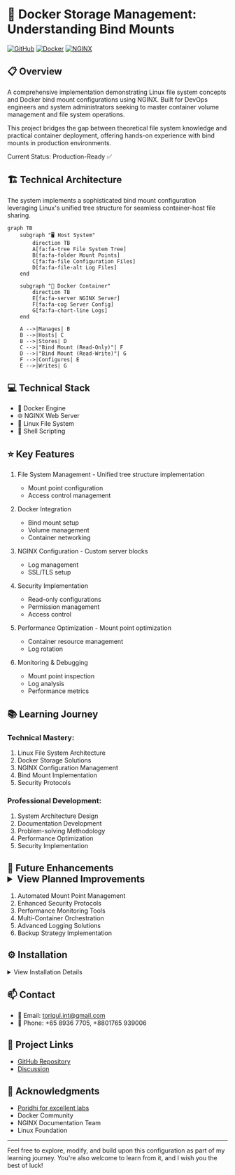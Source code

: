 # 🐳 Docker Storage Management: Understanding Bind Mounts

[![GitHub](https://img.shields.io/badge/GitHub-Docker_Bind_Mounts-blue?style=flat&logo=github)](https://github.com/TheToriqul/docker-bind-mounts)
[![Docker](https://img.shields.io/badge/Docker-20.10+-blue?style=flat&logo=docker)](https://www.docker.com/)
[![NGINX](https://img.shields.io/badge/NGINX-stable-green?style=flat&logo=nginx)](https://nginx.org/)

## 📋 Overview

A comprehensive implementation demonstrating Linux file system concepts and Docker bind mount configurations using NGINX. Built for DevOps engineers and system administrators seeking to master container volume management and file system operations.

This project bridges the gap between theoretical file system knowledge and practical container deployment, offering hands-on experience with bind mounts in production environments.

Current Status: Production-Ready ✅

## 🏗 Technical Architecture

The system implements a sophisticated bind mount configuration leveraging Linux's unified tree structure for seamless container-host file sharing.

```mermaid
graph TB
    subgraph "🖥️ Host System" 
        direction TB
        A[fa:fa-tree File System Tree]
        B[fa:fa-folder Mount Points]
        C[fa:fa-file Configuration Files]
        D[fa:fa-file-alt Log Files]
    end
    
    subgraph "🐳 Docker Container"
        direction TB
        E[fa:fa-server NGINX Server]
        F[fa:fa-cog Server Config]
        G[fa:fa-chart-line Logs]
    end
    
    A -->|Manages| B
    B -->|Hosts| C
    B -->|Stores| D
    C -->|"Bind Mount (Read-Only)"| F
    D -->|"Bind Mount (Read-Write)"| G
    F -->|Configures| E
    E -->|Writes| G
```
## 💻 Technical Stack

- 🐳 Docker Engine
- 🌐 NGINX Web Server
- 🐧 Linux File System
- 📝 Shell Scripting


## ⭐ Key Features

1. File System Management   - Unified tree structure implementation
   - Mount point configuration
   - Access control management

2. Docker Integration
   - Bind mount setup
   - Volume management
   - Container networking

3. NGINX Configuration   - Custom server blocks
   - Log management
   - SSL/TLS setup

4. Security Implementation
   - Read-only configurations
   - Permission management
   - Access control

5. Performance Optimization   - Mount point optimization
   - Container resource management
   - Log rotation

6. Monitoring & Debugging
   - Mount point inspection
   - Log analysis
   - Performance metrics

## 📚 Learning Journey

### Technical Mastery:

1. Linux File System Architecture
2. Docker Storage Solutions
3. NGINX Configuration Management
4. Bind Mount Implementation
5. Security Protocols

### Professional Development:

1. System Architecture Design
2. Documentation Development
3. Problem-solving Methodology
4. Performance Optimization
5. Security Implementation

## 🔄 Future Enhancements<details><summary>View Planned Improvements</summary>

1. Automated Mount Point Management
2. Enhanced Security Protocols
3. Performance Monitoring Tools
4. Multi-Container Orchestration
5. Advanced Logging Solutions
6. Backup Strategy Implementation
</details>

## ⚙️ Installation

<details>
<summary>View Installation Details</summary>

### Prerequisites

- Docker Engine 20.10+
- Linux Operating System
- Root or sudo access
- Basic NGINX knowledge

### Setup Steps

1. Clone the repository:

```bash
git clone https://github.com/TheToriqul/docker-bind-mounts.git
cd docker-bind-mounts```

2. Set environment variables:

```bash
export CONF_SRC=~/example.conf
export CONF_DST=/etc/nginx/conf.d/default.conf
export LOG_SRC=~/example.log
export LOG_DST=/var/log/nginx/custom.host.access.log
```

3. Create configuration files:

```bash
touch ~/example.log
cat > ~/example.conf <<EOF
server {
    listen 80;
    server_name localhost;
    access_log /var/log/nginx/custom.host.access.log main;
    location / {
        root /usr/share/nginx/html;
        index index.html index.htm;
    }
}
EOF

```

</details>

## 📫 Contact

- 📧 Email: toriqul.int@gmail.com
- 📱 Phone: +65 8936 7705, +8801765 939006

## 🔗 Project Links

- [GitHub Repository](https://github.com/TheToriqul/docker-bind-mounts)
- [Discussion](https://github.com/TheToriqul/docker-bind-mounts/discussions)

## 👏 Acknowledgments

- [Poridhi for excellent labs](https://poridhi.io/)
- Docker Community
- NGINX Documentation Team
- Linux Foundation

---

Feel free to explore, modify, and build upon this configuration as part of my learning journey. You're also welcome to learn from it, and I wish you the best of luck!
